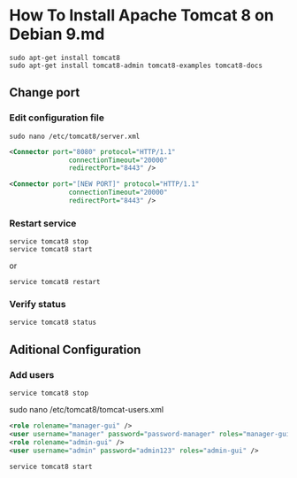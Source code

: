 # How To Install Apache Tomcat 8 on Debian 9.md

```Shell
sudo apt-get install tomcat8
sudo apt-get install tomcat8-admin tomcat8-examples tomcat8-docs
```

## Change port

### Edit configuration file 

```Shell
sudo nano /etc/tomcat8/server.xml
```

```XML
<Connector port="8080" protocol="HTTP/1.1"
               connectionTimeout="20000"
               redirectPort="8443" />
```

```XML
<Connector port="[NEW PORT]" protocol="HTTP/1.1"
               connectionTimeout="20000"
               redirectPort="8443" />
```

### Restart service

```Shell
service tomcat8 stop
service tomcat8 start
```

or

```Shell
service tomcat8 restart
```
### Verify status
```Shell
service tomcat8 status
```

## Aditional Configuration
### Add users

```Shell
service tomcat8 stop
```

sudo nano /etc/tomcat8/tomcat-users.xml

```XML
<role rolename="manager-gui" />
<user username="manager" password="password-manager" roles="manager-gui" />
<role rolename="admin-gui" />
<user username="admin" password="admin123" roles="admin-gui" />
```

```Shell
service tomcat8 start
```
